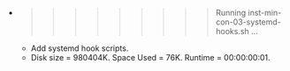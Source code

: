 * >>>>>>>>> Running inst-min-con-03-systemd-hooks.sh ...
  * Add systemd hook scripts.
  * Disk size = 980404K. Space Used = 76K. Runtime = 00:00:00:01.
